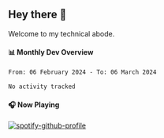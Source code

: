 ## Hey there 👋

Welcome to my technical abode.

#### 📊 Monthly Dev Overview
<!--START_SECTION:waka-->

```txt
From: 06 February 2024 - To: 06 March 2024

No activity tracked
```

<!--END_SECTION:waka-->

#### 🎧 Now Playing

[![spotify-github-profile](https://spotify-github-profile.vercel.app/api/view?uid=james2mid&cover_image=true&theme=natemoo-re)](https://open.spotify.com/user/james2mid?si=2b3baf2b09cb499e)
